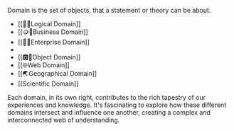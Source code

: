 Domain is the set of objects, that a statement or theory can be about.

- [[🧩🤌Logical Domain]]
- [[🪙🤌Business Domain]]
- [[🏢🤌Enterprise Domain]]
- 
- [[🅾️🤌Object Domain]] 
- [[🌐Web Domain]]
- [[🌏Geographical Domain]]
- [[Scientific Domain]]

Each domain, in its own right, contributes to the rich tapestry of our experiences and knowledge. 
It's fascinating to explore how these different domains intersect and influence one another, creating a complex and interconnected web of understanding. 

